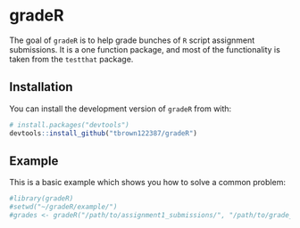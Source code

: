 
<!-- README.md is generated from README.Rmd. Please edit that file -->
gradeR
======

<!-- badges: start -->
<!-- badges: end -->
The goal of `gradeR` is to help grade bunches of `R` script assignment submissions. It is a one function package, and most of the functionality is taken from the `testthat` package.

Installation
------------

<!-- You can install the released version of gradeR from [CRAN](https://CRAN.R-project.org) with: -->
<!-- ``` r -->
<!-- install.packages("gradeR") -->
<!-- ``` -->
<!-- And the development version from [GitHub](https://github.com/) with: -->
<!-- ``` r -->
<!-- # install.packages("devtools") -->
<!-- devtools::install_github("tbrown122387/gradeR") -->
<!-- ``` -->
You can install the development version of `gradeR` from with:

``` r
# install.packages("devtools")
devtools::install_github("tbrown122387/gradeR")
```

Example
-------

This is a basic example which shows you how to solve a common problem:

``` r
#library(gradeR)
#setwd("~/gradeR/example/")
#grades <- gradeR("/path/to/assignment1_submissions/", "/path/to/grade_hw1.R")
```
